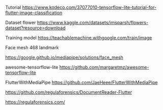 Tutorial
https://www.kodeco.com/37077010-tensorflow-lite-tutorial-for-flutter-image-classification

Dataset flower
https://www.kaggle.com/datasets/imsparsh/flowers-dataset?resource=download

Training model
https://teachablemachine.withgoogle.com/train/image

Face mesh 468 landmark

https://google.github.io/mediapipe/solutions/face_mesh

awesome-tensorflow-lite
https://github.com/margaretmz/awesome-tensorflow-lite

FlutterWithMediaPipe
https://github.com/JaeHeee/FlutterWithMediaPipe

https://github.com/regulaforensics/DocumentReader-Flutter

https://regulaforensics.com/